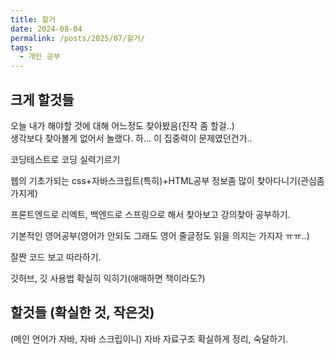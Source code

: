```yaml
---
title: 할거
date: 2024-08-04
permalink: /posts/2025/07/할거/
tags:
  - 개인 공부
---
```

## 크게 할것들 

 오늘 내가 해야할 것에 대해 어느정도 찾아봤음(진작 좀 할걸..)  
 생각보다 찾아볼게 없어서 놀랬다. 하... 이 집중력이 문제였던건가..  

 코딩테스트로 코딩 실력기르기  

 웹의 기초가되는 css+자바스크립트(특히)+HTML공부
 정보좀 많이 찾아다니기(관심좀 가지게)

 프론트엔드로 리엑트, 백엔드로 스프링으로 해서 찾아보고 강의찾아 공부하기.  

 기본적인 영어공부(영어가 안되도 그래도 영어 줄글정도 읽을 의지는 가지자 ㅠㅠ..)  

 잘짠 코드 보고 따라하기.

 깃허브, 깃 사용법 확실히 익히기(애매하면 책이라도?)

## 할것들 (확실한 것, 작은것)

 (메인 언어가 자바, 자바 스크립이니) 자바 자료구조 확실하게 정리, 숙달하기. 
